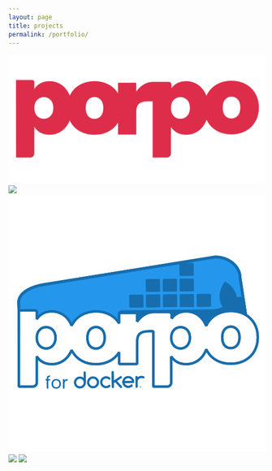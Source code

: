 ```yaml
---
layout: page
title: projects
permalink: /portfolio/
---
```


<div id="smrcorn" style="">
    <img src = "/src/porpo.png"
        style = "
        width: auto;
        height: auto;
        margin: 2px;">
    <br>
    <img id="badge" src="https://img.shields.io/badge/Case%20Study-Coming%20Soon-blue">
</div>


<div id="smrcorn" style="">
    <img src = "/src/porpo-docker.png"
        style = "
        width: auto;
        height: auto;
        margin: 2px;">
    <br>
    <img id="badge" src="https://img.shields.io/badge/%20-New-green">
    <img id="badge" src="https://img.shields.io/badge/Project-Coming%20Soon-blue">
    
</div>

